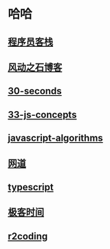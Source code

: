 <!--
 * @Author: kian
 * @Date: 2021-09-07 09:58:02
 * @LastEditors: kian
 * @LastEditTime: 2021-12-03 10:56:51
 * @Description:
-->

# 哈哈

## [程序员客栈](https://jishuin.proginn.com/p/763bfbd653dc)

## [风动之石博客](https://blog.windstone.cc/)

## [30-seconds](https://github.com/30-seconds/30-seconds-of-code)

## [33-js-concepts](https://github.com/leonardomso/33-js-concepts/blob/master/README.md)

## [javascript-algorithms](https://github.com/trekhleb/javascript-algorithms)

## [网道](https://wangdoc.com/)

## [typescript](https://ts.xcatliu.com/introduction/index.html)

## [极客时间](https://geek-docs.com/)

## [r2coding](https://www.r2coding.com/)
